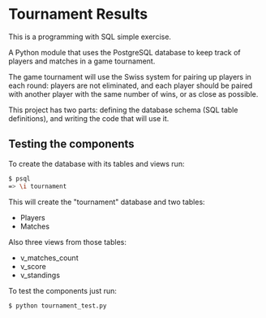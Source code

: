 # Tournament Results
This is a programming with SQL simple exercise.

A Python module that uses the PostgreSQL database to keep track of players and matches in a game tournament.

The game tournament will use the Swiss system for pairing up players in each round: players are not eliminated, and each player should be paired with another player with the same number of wins, or as close as possible.

This project has two parts: defining the database schema (SQL table definitions), and writing the code that will use it.

## Testing the components

To create the database with its tables and views run:

```bash
$ psql
=> \i tournament
```
This will create the "tournament" database and two tables:

- Players
- Matches

Also three views from those tables:

- v_matches_count
- v_score
- v_standings

To test the components just run:

```python
$ python tournament_test.py
```
